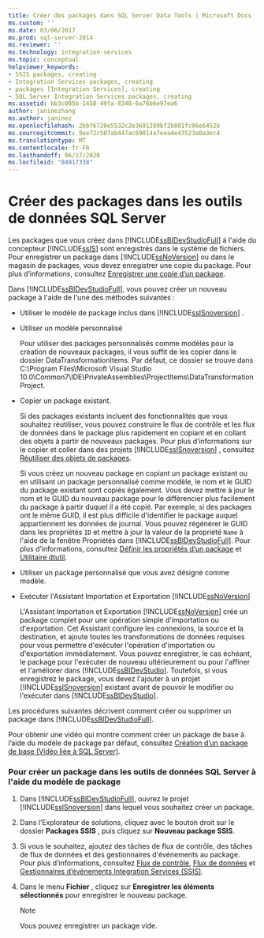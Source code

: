 ```yaml
---
title: Créer des packages dans SQL Server Data Tools | Microsoft Docs
ms.custom: ''
ms.date: 03/06/2017
ms.prod: sql-server-2014
ms.reviewer: ''
ms.technology: integration-services
ms.topic: conceptual
helpviewer_keywords:
- SSIS packages, creating
- Integration Services packages, creating
- packages [Integration Services], creating
- SQL Server Integration Services packages, creating
ms.assetid: bb3c085b-1458-49fa-8348-6a76b6e97ea6
author: janinezhang
ms.author: janinez
ms.openlocfilehash: 2bbf6720e5532c2e3691289bf2b801fc86e6452b
ms.sourcegitcommit: 9ee72c507ab447ac69014a7eea4e43523a0a3ec4
ms.translationtype: MT
ms.contentlocale: fr-FR
ms.lasthandoff: 06/17/2020
ms.locfileid: "84917338"
---
```

# <a name="create-packages-in-sql-server-data-tools"></a>Créer des packages dans les outils de données SQL Server
  Les packages que vous créez dans [!INCLUDE[ssBIDevStudioFull](../includes/ssbidevstudiofull-md.md)] à l'aide du concepteur [!INCLUDE[ssIS](../includes/ssis-md.md)] sont enregistrés dans le système de fichiers. Pour enregistrer un package dans [!INCLUDE[ssNoVersion](../includes/ssnoversion-md.md)] ou dans le magasin de packages, vous devez enregistrer une copie du package. Pour plus d’informations, consultez [Enregistrer une copie d’un package](../../2014/integration-services/save-a-copy-of-a-package.md).  
  
 Dans [!INCLUDE[ssBIDevStudioFull](../includes/ssbidevstudiofull-md.md)], vous pouvez créer un nouveau package à l'aide de l'une des méthodes suivantes :  
  
-   Utiliser le modèle de package inclus dans [!INCLUDE[ssISnoversion](../includes/ssisnoversion-md.md)] .  
  
-   Utiliser un modèle personnalisé  
  
     Pour utiliser des packages personnalisés comme modèles pour la création de nouveaux packages, il vous suffit de les copier dans le dossier DataTransformationItems. Par défaut, ce dossier se trouve dans C:\Program Files\Microsoft Visual Studio 10.0\Common7\IDE\PrivateAssemblies\ProjectItems\DataTransformationProject.  
  
-   Copier un package existant.  
  
     Si des packages existants incluent des fonctionnalités que vous souhaitez réutiliser, vous pouvez construire le flux de contrôle et les flux de données dans le package plus rapidement en copiant et en collant des objets à partir de nouveaux packages. Pour plus d’informations sur le copier et coller dans des projets [!INCLUDE[ssISnoversion](../includes/ssisnoversion-md.md)] , consultez [Réutiliser des objets de packages](reuse-of-package-objects.md).  
  
     Si vous créez un nouveau package en copiant un package existant ou en utilisant un package personnalisé comme modèle, le nom et le GUID du package existant sont copiés également. Vous devez mettre à jour le nom et le GUID du nouveau package pour le différencier plus facilement du package à partir duquel il a été copié. Par exemple, si des packages ont le même GUID, il est plus difficile d'identifier le package auquel appartiennent les données de journal. Vous pouvez régénérer le GUID dans les propriétés `ID` et mettre à jour la valeur de la propriété `Name` à l'aide de la fenêtre Propriétés dans [!INCLUDE[ssBIDevStudioFull](../includes/ssbidevstudiofull-md.md)]. Pour plus d’informations, consultez [Définir les propriétés d’un package](set-package-properties.md) et [Utilitaire dtutil](dtutil-utility.md).  
  
-   Utiliser un package personnalisé que vous avez désigné comme modèle.  
  
-   Exécuter l'Assistant Importation et Exportation [!INCLUDE[ssNoVersion](../includes/ssnoversion-md.md)]  
  
     L'Assistant Importation et Exportation [!INCLUDE[ssNoVersion](../includes/ssnoversion-md.md)] crée un package complet pour une opération simple d'importation ou d'exportation. Cet Assistant configure les connexions, la source et la destination, et ajoute toutes les transformations de données requises pour vous permettre d'exécuter l'opération d'importation ou d'exportation immédiatement. Vous pouvez enregistrer, le cas échéant, le package pour l'exécuter de nouveau ultérieurement ou pour l'affiner et l'améliorer dans [!INCLUDE[ssBIDevStudio](../includes/ssbidevstudio-md.md)]. Toutefois, si vous enregistrez le package, vous devez l'ajouter à un projet [!INCLUDE[ssISnoversion](../includes/ssisnoversion-md.md)] existant avant de pouvoir le modifier ou l'exécuter dans [!INCLUDE[ssBIDevStudio](../includes/ssbidevstudio-md.md)].  
  
 Les procédures suivantes décrivent comment créer ou supprimer un package dans [!INCLUDE[ssBIDevStudioFull](../includes/ssbidevstudiofull-md.md)].  
  
 Pour obtenir une vidéo qui montre comment créer un package de base à l’aide du modèle de package par défaut, consultez [Création d’un package de base (Vidéo liée à SQL Server)](https://go.microsoft.com/fwlink/?LinkId=131023).  
  
### <a name="to-create-a-package-in-sql-server-data-tools-using-the-package-template"></a>Pour créer un package dans les outils de données SQL Server à l'aide du modèle de package  
  
1.  Dans [!INCLUDE[ssBIDevStudioFull](../includes/ssbidevstudiofull-md.md)], ouvrez le projet [!INCLUDE[ssISnoversion](../includes/ssisnoversion-md.md)] dans lequel vous souhaitez créer un package.  
  
2.  Dans l’Explorateur de solutions, cliquez avec le bouton droit sur le dossier **Packages SSIS** , puis cliquez sur **Nouveau package SSIS**.  
  
3.  Si vous le souhaitez, ajoutez des tâches de flux de contrôle, des tâches de flux de données et des gestionnaires d'événements au package. Pour plus d’informations, consultez [Flux de contrôle](control-flow/control-flow.md), [Flux de données](data-flow/data-flow.md) et [Gestionnaires d’événements Integration Services &#40;SSIS&#41;](integration-services-ssis-event-handlers.md).  
  
4.  Dans le menu **Fichier** , cliquez sur **Enregistrer les éléments sélectionnés** pour enregistrer le nouveau package.  
  
    > [!NOTE]  
    >  Vous pouvez enregistrer un package vide.  
  
  
